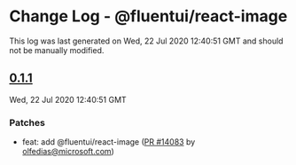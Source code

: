 # Change Log - @fluentui/react-image

This log was last generated on Wed, 22 Jul 2020 12:40:51 GMT and should not be manually modified.

<!-- Start content -->

## [0.1.1](https://github.com/microsoft/fluentui/tree/@fluentui/react-image_v0.1.1)

Wed, 22 Jul 2020 12:40:51 GMT

### Patches

- feat: add @fluentui/react-image ([PR #14083](https://github.com/microsoft/fluentui/pull/14083) by olfedias@microsoft.com)
